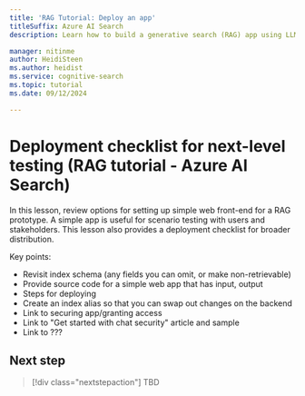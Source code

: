 ```yaml
---
title: 'RAG Tutorial: Deploy an app'
titleSuffix: Azure AI Search
description: Learn how to build a generative search (RAG) app using LLMs and your proprietary grounding data in Azure AI Search.

manager: nitinme
author: HeidiSteen
ms.author: heidist
ms.service: cognitive-search
ms.topic: tutorial
ms.date: 09/12/2024

---
```


# Deployment checklist for next-level testing (RAG tutorial - Azure AI Search)

In this lesson, review options for setting up simple web front-end for a RAG prototype. A simple app is useful for scenario testing with users and stakeholders. This lesson also provides a deployment checklist for broader distribution.

Key points:

- Revisit index schema (any fields you can omit, or make non-retrievable)
- Provide source code for a simple web app that has input, output
- Steps for deploying
- Create an index alias so that you can swap out changes on the backend
- Link to securing app/granting access
- Link to "Get started with chat security" article and sample
- Link to ???

## Next step

> [!div class="nextstepaction"]
> TBD